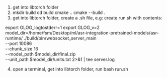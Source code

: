 1. get into libtorch folder
2. mkdir build
   cd build
    cmake ..
    cmake --build .
3. get into libtorch folder, create a .sh file, e.g:
create run.sh with contents:

export GLOG_logtostderr=1
export GLOG_v=2
model_dir=/home/fsm/Desktop/ml/asr-integration-pretrained-models/asr-runtime/
./build/bin/websocket_server_main \
    --port 10086 \
    --chunk_size 16 \
    --model_path $model_dir/final.zip \
    --unit_path $model_dir/units.txt 2>&1 | tee server.log

4. open a terminal, get into libtorch folder, run
bash run.sh